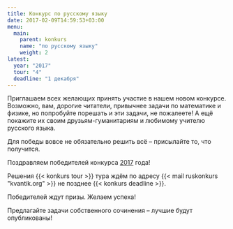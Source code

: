 ```yaml
---
title: Конкурс по русскому языку
date: 2017-02-09T14:59:53+03:00
menu:
  main:
    parent: konkurs
    name: "по русскому языку"
    weight: 2
latest: 
  year: "2017"
  tour: "4"
  deadline: "1 декабря"
---
```


Приглашаем всех желающих принять участие в нашем новом конкурсе. Возможно, вам, дорогие читатели, привычнее задачи по математике и физике, но попробуйте порешать и эти задачи, не пожалеете! А ещё покажите их своим друзьям-гуманитариям и любимому учителю русского языка.

Для победы вовсе не обязательно решить всё – присылайте то, что получится.

Поздравляем победителей конкурса [2017]() года!

Решения {{< konkurs tour >}} тура ждём по адресу {{< mail ruskonkurs "kvantik.org" >}} не позднее {{< konkurs deadline >}}.

Победителей ждут призы. Желаем успеха!

Предлагайте задачи собственного сочинения – лучшие будут опубликованы!